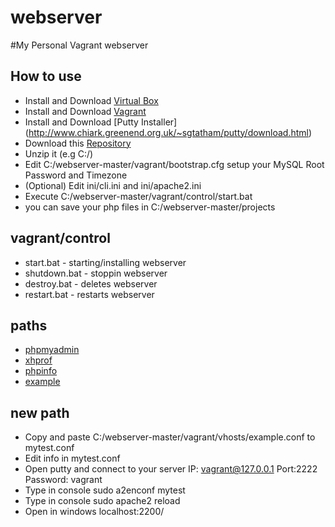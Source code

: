 webserver
=========

#My Personal Vagrant webserver

## How to use
* Install and Download [Virtual Box](https://www.virtualbox.org/wiki/Downloads)
* Install and Download [Vagrant](http://downloads.vagrantup.com/)
* Install and Download [Putty Installer] (http://www.chiark.greenend.org.uk/~sgtatham/putty/download.html)
* Download this [Repository](https://github.com/BlackScorp/webserver/archive/master.zip)
* Unzip it (e.g C:/)
* Edit C:/webserver-master/vagrant/bootstrap.cfg setup your MySQL Root Password and Timezone
* (Optional) Edit ini/cli.ini and ini/apache2.ini
* Execute C:/webserver-master/vagrant/control/start.bat
* you can save your php files in C:/webserver-master/projects

## vagrant/control
* start.bat - starting/installing webserver
* shutdown.bat - stoppin webserver
* destroy.bat - deletes webserver
* restart.bat - restarts webserver

## paths

* [phpmyadmin](http://localhost:2200/phpmyadmin)
* [xhprof](http://localhost:2200/xhprof)
* [phpinfo](http://localhost:2200)
* [example](http://localhost:2200/example)

## new path
* Copy and paste C:/webserver-master/vagrant/vhosts/example.conf to mytest.conf
* Edit info in mytest.conf
* Open putty and connect to your server IP: vagrant@127.0.0.1 Port:2222 Password: vagrant
* Type in console sudo a2enconf mytest
* Type in console sudo apache2 reload
* Open in windows localhost:2200/<alias name you used in mytest.conf>